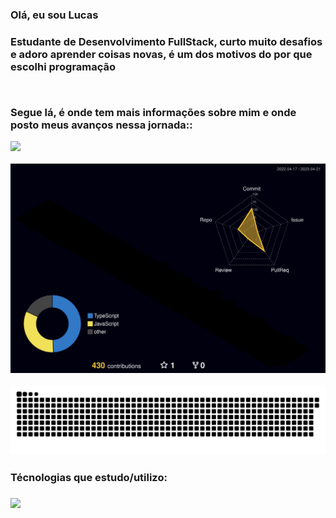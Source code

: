 
<h3>Olá, eu sou Lucas <h3>
 
<p>Estudante de Desenvolvimento FullStack, curto muito desafios e adoro aprender coisas novas, é um dos motivos do por que escolhi programação<p>
 </br>
 <p>Segue lá, é onde tem mais informações sobre mim e onde posto meus avanços nessa jornada::</p> 
<a href="https://www.linkedin.com/in/lucas-rodrigues-da-silva-168274201/">
 <img src="https://skillicons.dev/icons?i=linkedin">
</a>
 </br>


![](./profile-3d-contrib/profile-night-rainbow.svg)

 <picture>
  <source media="(prefers-color-scheme: dark)" srcset="github-snake-dark.svg">
  <source media="(prefers-color-scheme: light)" srcset="github-snake.svg">
</picture>
 
![snake gif](https://github.com/lucasrodrigues23/lucasrodrigues23/blob/output/github-contribution-grid-snake.svg)

 <h3>Técnologias que estudo/utilizo:<h3>
    <img src="https://skillicons.dev/icons?i=html,css,js,vscode,react,redux,sass,ts,git,github,figma,nodejs,postgres,express,jest,python,django" />
